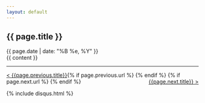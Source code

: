 ```yaml
---
layout: default
---
```



<article class="post">
  <h1>{{ page.title }}</h1>

  <div class="date">
    {{ page.date | date: "%B %e, %Y" }}
  </div>

  <div class="entry">
    {{ content }}
  </div>
  
****  
  
  <div id="post-nav">
    <div >    
        {% if page.previous.url %}
        <a class="prev" href="{{page.previous.url}}" style="float: left">
            <span>&lt; {{page.previous.title}}</span>
        </a> 
        {% endif %} 
        {% if page.next.url %} 
        <a class="next" href="{{page.next.url}}" style="float: right">
            <span>{{page.next.title}} &gt;</span>
        </a> 
        {% endif %} 
    </div>
</div>

  

  {% include disqus.html %}
</article>
